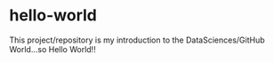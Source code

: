 hello-world
===========

This project/repository is my introduction to the DataSciences/GitHub World...so Hello World!!
